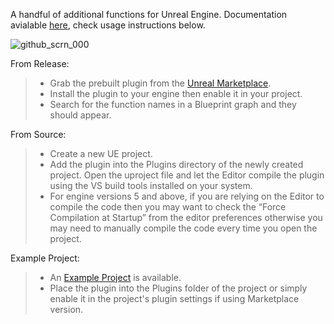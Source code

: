 A handful of additional functions for Unreal Engine. Documentation avialable [here](https://jawadato.github.io/native-function-library-docs), check usage instructions below.

![github_scrn_000](https://github.com/jawadato/native-function-library/assets/18325896/e11b2292-6d50-4b19-b616-6bf70e663ebf)


From Release:

> - Grab the prebuilt plugin from the [Unreal Marketplace](https://www.unrealengine.com/marketplace/en-US/profile/jawadato).
> - Install the plugin to your engine then enable it in your project.
> - Search for the function names in a Blueprint graph and they should appear.


From Source:

> - Create a new UE project.
> - Add the plugin into the Plugins directory of the newly created project. Open the uproject file and let the Editor compile the plugin using the VS build tools installed on your system.
> - For engine versions 5 and above, if you are relying on the Editor to compile the code then you may want to check the “Force Compilation at Startup” from the editor preferences otherwise you may need to manually compile the code every time you open the project.


Example Project:

> - An [Example Project](https://drive.filen.io/d/aab67738-3d1b-4014-839f-50f736c02fdb#cfM0kD2iJUjP9wi7GqrC9asKTAfpyyOP) is available.
> - Place the plugin into the Plugins folder of the project or simply enable it in the project's plugin settings if using Marketplace version.
